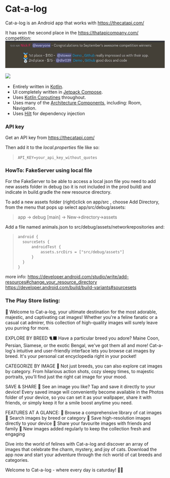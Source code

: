 # Cat-a-log

Cat-a-log is an Android app that works with https://thecatapi.com/ 

It has won the second place in the https://thatapicompany.com/ competition:
![Screenshot 1](raw_graphics/api_contest.jpeg)

<a href="https://play.google.com/store/apps/details?id=com.drollgames.catsii"><img src="https://play.google.com/intl/en_us/badges/static/images/badges/en_badge_web_generic.png" height="70"></a>

* Entirely written in [Kotlin](https://kotlinlang.org/).
* UI completely written in [Jetpack Compose](https://developer.android.com/jetpack/compose).
* Uses [Kotlin Coroutines](https://kotlinlang.org/docs/reference/coroutines/coroutines-guide.html) throughout.
* Uses many of the [Architecture Components](https://developer.android.com/topic/libraries/architecture/), including: Room, Navigation.
* Uses [Hilt](https://dagger.dev/hilt/) for dependency injection

### API key
Get an API key from https://thecatapi.com/ 

Then add it to the *local.properties* file like so:

>```API_KEY=your_api_key_without_quotes```

### HowTo: FakeServer using local file 
For the FakeServer to be able to access a local json file you need to add new assets folder in debug
(so it is not included in the prod build) and indicate in build.gradle the new resource directory.

To add a new assets folder (right)click on app/src , choose Add Directory, from the menu that pops up select app/src/debug/assets:
> app -> debug [main] -> New->directory->assets

Add a file named animals.json to src/debug/assets/networkrepositories and:

>     android {
>       sourceSets {
>           androidTest {
>               assets.srcDirs = ["src/debug/assets"]
>           }
>       }
>     }
more info: 
https://developer.android.com/studio/write/add-resources#change_your_resource_directory
https://developer.android.com/build/build-variants#sourcesets 



### The Play Store listing:

🐾 Welcome to Cat-a-log, your ultimate destination for the most adorable, majestic, and captivating cat images! Whether you're a feline fanatic or a casual cat admirer, this collection of high-quality images will surely leave you purring for more.

EXPLORE BY BREED 🐈‍⬛
Have a particular breed you adore? Maine Coon, Persian, Siamese, or the exotic Bengal, we've got them all and more! Cat-a-log's intuitive and user-friendly interface lets you browse cat images by breed. It's your personal cat encyclopedia right in your pocket!

CATEGORIZE BY IMAGE 📸
Not just breeds, you can also explore cat images by category. From hilarious action shots, cozy sleepy times, to majestic portraits, you'll find just the right cat image for your mood.

SAVE & SHARE 💾
See an image you like? Tap and save it directly to your device! Every saved image will conveniently become available in the Photos folder of your device, so you can set it as your wallpaper, share it with friends, or simply keep it for a smile boost anytime you need.

FEATURES AT A GLANCE:
🐾 Browse a comprehensive library of cat images
🐾 Search images by breed or category
🐾 Save high-resolution images directly to your device
🐾 Share your favourite images with friends and family
🐾 New images added regularly to keep the collection fresh and engaging

Dive into the world of felines with Cat-a-log and discover an array of images that celebrate the charm, mystery, and joy of cats. Download the app now and start your adventure through the rich world of cat breeds and categories.

Welcome to Cat-a-log - where every day is caturday! 🐾🥳
